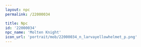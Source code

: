 ```yaml
---
layout: npc
permalink: /22000034

title: Npc
id: '22000034'
npc_name: 'Molten Knight'
icon_url: 'portrait/mob/22000034_n_larvayellowhelmet_p.png'
---
```

